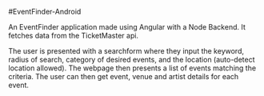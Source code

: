 #EventFinder-Android

An EventFinder application made using Angular with a Node Backend. It fetches data from the TicketMaster api.

The user is presented with a searchform where they input the keyword, radius of search, category of desired events, and the location (auto-detect location allowed). The webpage then presents a list of events matching the criteria. The user can then get event, venue and artist details for each event.

